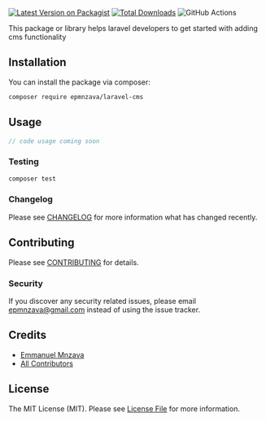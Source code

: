 
[![Latest Version on Packagist](https://img.shields.io/packagist/v/epmnzava/laravel-cms.svg?style=flat-square)](https://packagist.org/packages/epmnzava/laravel-cms)
[![Total Downloads](https://img.shields.io/packagist/dt/epmnzava/laravel-cms.svg?style=flat-square)](https://packagist.org/packages/epmnzava/laravel-cms)
![GitHub Actions](https://github.com/epmnzava/laravel-cms/actions/workflows/main.yml/badge.svg)

This package or library helps laravel developers to get started with adding cms  functionality

## Installation

You can install the package via composer:

```bash
composer require epmnzava/laravel-cms
```

## Usage

```php
// code usage coming soon
```

### Testing

```bash
composer test
```

### Changelog

Please see [CHANGELOG](CHANGELOG.md) for more information what has changed recently.

## Contributing

Please see [CONTRIBUTING](CONTRIBUTING.md) for details.

### Security

If you discover any security related issues, please email epmnzava@gmail.com instead of using the issue tracker.

## Credits

-   [Emmanuel Mnzava](https://github.com/dbrax)
-   [All Contributors](../../contributors)

## License

The MIT License (MIT). Please see [License File](LICENSE.md) for more information.


